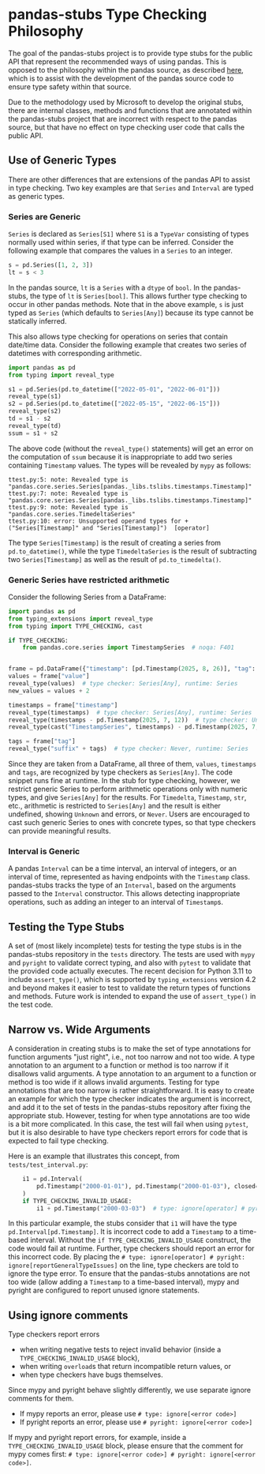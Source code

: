 # pandas-stubs Type Checking Philosophy

The goal of the pandas-stubs project is to provide type stubs for the public API
that represent the recommended ways of using pandas.  This is opposed to the
philosophy within the pandas source, as described [here](https://pandas.pydata.org/docs/development/contributing_codebase.html?highlight=typing#type-hints), which
is to assist with the development of the pandas source code to ensure type safety within
that source.

Due to the methodology used by Microsoft to develop the original stubs, there are internal
classes, methods and functions that are annotated within the pandas-stubs project
that are incorrect with respect to the pandas source, but that have no effect on type
checking user code that calls the public API.

## Use of Generic Types

There are other differences that are extensions of the pandas API to assist in type
checking.  Two key examples are that `Series` and `Interval` are typed as generic types.

### Series are Generic

`Series` is declared as `Series[S1]` where `S1` is a `TypeVar` consisting of types normally
used within series, if that type can be inferred.  Consider the following example
that compares the values in a `Series` to an integer.

```python
s = pd.Series([1, 2, 3])
lt = s < 3
```

In the pandas source, `lt` is a `Series` with a `dtype` of `bool`.  In the pandas-stubs,
the type of `lt` is `Series[bool]`.  This allows further type checking to occur in other
pandas methods.  Note that in the above example, `s` is just typed as `Series` (which
defaults to `Series[Any]`) because its type cannot be statically inferred.

This also allows type checking for operations on series that contain date/time data.  Consider
the following example that creates two series of datetimes with corresponding arithmetic.

```python
import pandas as pd
from typing import reveal_type

s1 = pd.Series(pd.to_datetime(["2022-05-01", "2022-06-01"]))
reveal_type(s1)
s2 = pd.Series(pd.to_datetime(["2022-05-15", "2022-06-15"]))
reveal_type(s2)
td = s1 - s2
reveal_type(td)
ssum = s1 + s2
```

The above code (without the `reveal_type()` statements) will get an error on the computation of `ssum` because it is
inappropriate to add two series containing `Timestamp` values.  The types will be
revealed by `mypy` as follows:

```text
ttest.py:5: note: Revealed type is "pandas.core.series.Series[pandas._libs.tslibs.timestamps.Timestamp]"
ttest.py:7: note: Revealed type is "pandas.core.series.Series[pandas._libs.tslibs.timestamps.Timestamp]"
ttest.py:9: note: Revealed type is "pandas.core.series.TimedeltaSeries"
ttest.py:10: error: Unsupported operand types for + ("Series[Timestamp]" and "Series[Timestamp]")  [operator]
```

The type `Series[Timestamp]` is the result of creating a series from `pd.to_datetime()`, while
the type `TimedeltaSeries` is the result of subtracting two `Series[Timestamp]` as well as
the result of `pd.to_timedelta()`.

### Generic Series have restricted arithmetic

Consider the following Series from a DataFrame:

```python
import pandas as pd
from typing_extensions import reveal_type
from typing import TYPE_CHECKING, cast

if TYPE_CHECKING:
    from pandas.core.series import TimestampSeries  # noqa: F401


frame = pd.DataFrame({"timestamp": [pd.Timestamp(2025, 8, 26)], "tag": ["one"], "value": [1.0]})
values = frame["value"]
reveal_type(values)  # type checker: Series[Any], runtime: Series
new_values = values + 2

timestamps = frame["timestamp"]
reveal_type(timestamps)  # type checker: Series[Any], runtime: Series
reveal_type(timestamps - pd.Timestamp(2025, 7, 12))  # type checker: Unknown and error, runtime: Series
reveal_type(cast("TimestampSeries", timestamps) - pd.Timestamp(2025, 7, 12))  # type checker: TimedeltaSeries, runtime: Series

tags = frame["tag"]
reveal_type("suffix" + tags)  # type checker: Never, runtime: Series
```

Since they are taken from a DataFrame, all three of them, `values`, `timestamps`
and `tags`, are recognized by type checkers as `Series[Any]`.  The code snippet
runs fine at runtime. In the stub for type checking, however, we restrict
generic Series to perform arithmetic operations only with numeric types, and
give `Series[Any]` for the results. For `Timedelta`, `Timestamp`, `str`, etc.,
arithmetic is restricted to `Series[Any]` and the result is either undefined, 
showing `Unknown` and errors, or `Never`. Users are encouraged to cast such
generic Series to ones with concrete types, so that type checkers can provide
meaningful results.

### Interval is Generic

A pandas `Interval` can be a time interval, an interval of integers, or an interval of
time, represented as having endpoints with the `Timestamp` class.  pandas-stubs tracks
the type of an `Interval`, based on the arguments passed to the `Interval` constructor.
This allows detecting inappropriate operations, such as adding an integer to an
interval of `Timestamp`s.

## Testing the Type Stubs

A set of (most likely incomplete) tests for testing the type stubs is in the pandas-stubs
repository in the `tests` directory.  The tests are used with `mypy` and `pyright` to
validate correct typing, and also with `pytest` to validate that the provided code
actually executes.  The recent decision for Python 3.11 to include `assert_type()`,
which is supported by `typing_extensions` version 4.2 and beyond makes it easier
to test to validate the return types of functions and methods.  Future work
is intended to expand the use of `assert_type()` in the test code.

## Narrow vs. Wide Arguments

A consideration in creating stubs is to make the set of type annotations for
function arguments "just right", i.e.,
not too narrow and not too wide.  A type annotation to an argument to a function or
method is too narrow if it disallows valid arguments.  A type annotation to
an argument to a function or method is too wide if
it allows invalid arguments.  Testing for type annotations that are too narrow is rather
straightforward.  It is easy to create an example for which the type checker indicates
the argument is incorrect, and add it to the set of tests in the pandas-stubs
repository after fixing the appropriate stub.  However, testing for when type annotations
are too wide is a bit more complicated.
In this case, the test will fail when using `pytest`, but it is also desirable to
have type checkers report errors for code that is expected to fail type checking.

Here is an example that illustrates this concept, from `tests/test_interval.py`:

```python
    i1 = pd.Interval(
        pd.Timestamp("2000-01-01"), pd.Timestamp("2000-01-03"), closed="both"
    )
    if TYPE_CHECKING_INVALID_USAGE:
        i1 + pd.Timestamp("2000-03-03")  # type: ignore[operator] # pyright: ignore[reportGeneralTypeIssues]

```

In this particular example, the stubs consider that `i1` will have the type
`pd.Interval[pd.Timestamp]`.  It is incorrect code to add a `Timestamp` to a
time-based interval.  Without the `if TYPE_CHECKING_INVALID_USAGE` construct, the
code would fail at runtime.  Further, type checkers should report an error for this
incorrect code.  By placing the `# type: ignore[operator] # pyright: ignore[reportGeneralTypeIssues]`
on the line, type checkers are told to ignore the type error.  To ensure that the
pandas-stubs annotations are not too wide (allow adding a `Timestamp` to a
time-based interval), mypy and pyright are configured to report unused ignore
statements.

## Using ignore comments

Type checkers report errors

- when writing negative tests to reject invalid behavior (inside a
  `TYPE_CHECKING_INVALID_USAGE` block),
- when writing `overload`s that return incompatible return values, or
- when type checkers have bugs themselves.

Since mypy and pyright behave slightly differently, we use separate ignore comments
for them.

- If mypy reports an error, please use `# type: ignore[<error code>]`
- If pyright reports an error, please use `# pyright: ignore[<error code>]`

If mypy and pyright report errors, for example, inside a `TYPE_CHECKING_INVALID_USAGE`
block, please ensure that the comment for mypy comes first:
`# type: ignore[<error code>] # pyright: ignore[<error code>]`.
